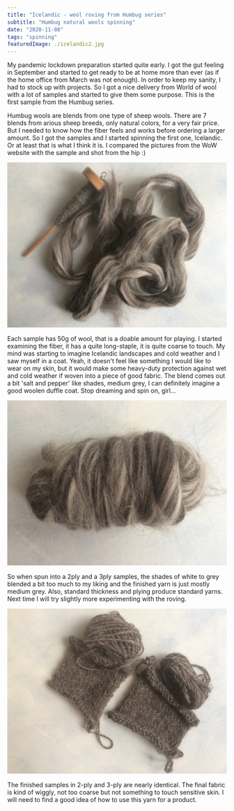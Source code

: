 ```yaml
---
title: "Icelandic - wool roving from Humbug series"
subtitle: "Humbug natural wools spinning"
date: "2020-11-08"
tags: "spinning"
featuredImage: ./icelandic2.jpg
---
```


My pandemic lockdown preparation started quite early. I got the gut feeling in September and started to get ready to be at home more than ever (as if the home office from March was not enough). In order to keep my sanity, I had to stock up with projects. So I got a nice delivery from World of wool with a lot of samples and started to give them some purpose. This is the first sample from the Humbug series.

Humbug wools are blends from one type of sheep wools. There are 7 blends from arious sheep breeds, only natural colors, for a very fair price. But I needed to know how the fiber feels and works before ordering a larger amount. So I got the samples and I started spinning the first one, Icelandic. Or at least that is what I think it is. I compared the pictures from the WoW website with the sample and shot from the hip :)

![icelandic wool roving sample](./icelandic3.jpg)

Each sample has 50g of wool, that is a doable amount for playing. I started examining the fiber, it has a quite long-staple, it is quite coarse to touch. My mind was starting to imagine Icelandic landscapes and cold weather and I saw myself in a coat. Yeah, it doesn't feel like something I would like to wear on my skin, but it would make some heavy-duty protection against wet and cold weather if woven into a piece of good fabric. The blend comes out a bit 'salt and pepper' like shades, medium grey, I can definitely imagine a good woolen duffle coat. Stop dreaming and spin on, girl...

![icelandic wool roving on spindle](./icelandic4.jpg)

So when spun into a 2ply and a 3ply samples, the shades of white to grey blended a bit too much to my liking and the finished yarn is just mostly medium grey. Also, standard thickness and plying produce standard yarns. Next time I will try slightly more experimenting with the roving.

![icelandic knit sample](./icelandic_knit.jpg)

The finished samples in 2-ply and 3-ply are nearly identical. The final fabric is kind of wiggly, not too coarse but not something to touch sensitive skin. I will need to find a good idea of how to use this yarn for a product.
